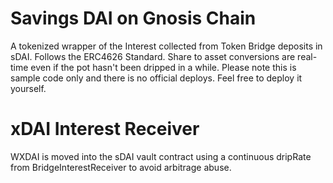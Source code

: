 # Savings DAI on Gnosis Chain

A tokenized wrapper of the Interest collected from Token Bridge deposits in sDAI. Follows the ERC4626 Standard. Share to asset conversions are real-time even if the pot hasn't been dripped in a while. Please note this is sample code only and there is no official deploys. Feel free to deploy it yourself.

# xDAI Interest Receiver
WXDAI is moved into the sDAI vault contract using a continuous dripRate from BridgeInterestReceiver to avoid arbitrage abuse.

